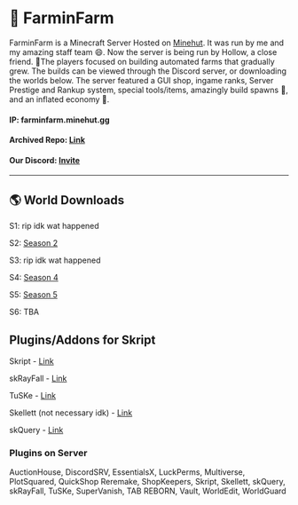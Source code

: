 # 🍞 FarminFarm

FarminFarm is a Minecraft Server Hosted on [Minehut](https://minehut.com). It was run by me and my amazing staff team 😄. Now the server is being run by Hollow, a close friend. 🙏The players focused on building automated farms that gradually grew. The builds can be viewed through the Discord server, or downloading the worlds below. The server featured a GUI shop, ingame ranks, Server Prestige and Rankup system, special tools/items, amazingly build spawns 🌆, and an inflated economy 💸. 

#### IP: farminfarm.minehut.gg

#### Archived Repo: [Link](https://github.com/Javascript-void0/FarminFarm)

#### Our Discord: [Invite](https://discord.gg/YkBRcR5)

---

## 🌎 World Downloads
S1: rip idk wat happened

S2: [Season 2](http://www.mediafire.com/file/abl5b6e0pfa2o5g/FiF_s2.zip/file)

S3: rip idk wat happened

S4: [Season 4](http://www.mediafire.com/file/eu759h534sg3a22/FiF_s4.zip/file)

S5: [Season 5](http://www.mediafire.com/file/625x2ppuwomyh1z/FiF_s5.zip/file)

S6: TBA

## Plugins/Addons for Skript

Skript - [Link](https://github.com/SkriptLang/Skript)

skRayFall - [Link](https://dev.bukkit.org/projects/skrayfall)

TuSKe - [Link](https://github.com/Pikachu920/TuSKe)

Skellett (not necessary idk) - [Link](https://github.com/TheLimeGlass/Skellett)

skQuery - [Link](https://github.com/SkQuery/SkQuery)

### Plugins on Server

AuctionHouse, DiscordSRV, EssentialsX, LuckPerms, Multiverse, PlotSquared, QuickShop Reremake, ShopKeepers, Skript, Skellett, skQuery, skRayFall, TuSKe, SuperVanish, TAB REBORN, Vault, WorldEdit, WorldGuard
